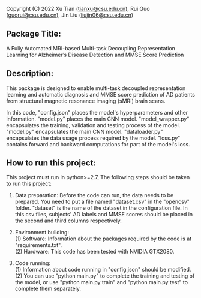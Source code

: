 Copyright (C) 2022 Xu Tian (tianxu@csu.edu.cn), Rui Guo (guorui@csu.edu.cn), Jin Liu (liujin06@csu.edu.cn)

## Package Title: 
A Fully Automated MRI-based Multi-task Decoupling Representation Learning for Alzheimer’s Disease Detection and MMSE Score Prediction

## Description:   
This package is designed to enable multi-task decoupled representation learning and automatic diagnosis and MMSE score prediction of AD patients from structural magnetic resonance imaging (sMRI) brain scans.

In this code, "config.json" places the model's hyperparameters and other information. "model.py" places the main CNN model. "model_wrapper.py" encapsulates the training, validation and testing process of the model. "model.py" encapsulates the main CNN model. "dataloader.py" encapsulates the data usage process required by the model. "loss.py" contains forward and backward computations for part of the model's loss.

## How to run this project:
This project must run in python>=2.7, The following steps should be taken to run this project:

1. Data preparation: Before the code can run, the data needs to be prepared. You need to put a file named "dataset.csv" in the "opencsv" folder. "dataset" is the name of the dataset in the configuration file. In this csv files, subjects' AD labels and MMSE scores should be placed in the second and third columns respectively.

2. Environment building:  
   (1) Software: Information about the packages required by the code is at "requirements.txt".   
   (2) Hardware: This code has been tested with NVIDIA GTX2080.
   
3. Code running:    
   (1) Information about code running in "config.json" should be modified.   
   (2) You can use "python main.py" to complete the training and testing of the model, or use "python main.py train" and "python main.py test" to complete them separately. 
